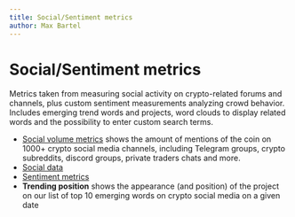 ```yaml
---
title: Social/Sentiment metrics
author: Max Bartel
---
```


# Social/Sentiment metrics

Metrics taken from measuring social activity on crypto-related forums and channels, plus custom sentiment measurements analyzing crowd behavior. Includes emerging trend words and projects, word clouds to display related words and the possibility to enter custom search terms.

- [Social volume metrics](/metrics/social-sentiment/social-volume-metrics) shows the amount of mentions of the coin on 1000+ crypto social media channels, including Telegram groups, crypto subreddits, discord groups, private traders chats and more.
- [Social data](/metrics/social-sentiment/social-data)
- [Sentiment metrics](/metrics/social-sentiment/sentiment-metrics)
- **Trending position** shows the appearance (and position) of the project on our list of top 10 emerging words on crypto social media on a given date

